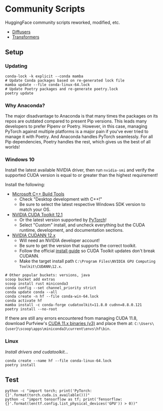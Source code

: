 # Community Scripts

HuggingFace community scripts reworked, modified, etc.

- [Diffusers](https://github.com/huggingface/diffusers/tree/main/examples/community)
- [Transformers](https://github.com/huggingface/transformers/tree/main/examples)

## Setup

### Updating

```
conda-lock -k explicit --conda mamba
# Update Conda packages based on re-generated lock file
mamba update --file conda-linux-64.lock
# Update Poetry packages and re-generate poetry.lock
poetry update
```

### Why Anaconda?

The major disadvantage to Anaconda is that many times the packages on its repos are outdated compared to present Pip versions. This leads many developers to prefer Pipenv or Poetry. However, in this case, managing PyTorch against multiple platforms is a major pain if you've ever tried to manage it with Poetry. And Anaconda handles PyTorch seamlessly. For all Pip dependencies, Poetry handles the rest, which gives us the best of all worlds!

### Windows 10

Install the latest available NVIDIA driver, then run `nvidia-smi` and verify the supported CUDA version is equal to or greater than the highest requirement!

Install the following:

- [Microsoft C++ Build Tools](https://visualstudio.microsoft.com/visual-cpp-build-tools/)
    - Check "Desktop development with C++!"
    - Be sure to select the latest respective Windows SDK version to match your OS.
- [NVIDIA CUDA Toolkit 12.1](https://developer.nvidia.com/cuda-toolkit-archive)
    - Or the latest version supported by [PyTorch](https://pytorch.org/get-started/locally/)!
    - Select "Custom" install, and uncheck everything but the CUDA runtime, development, and documentation sections.
- [NVIDIA CUDANN 12.x](https://developer.nvidia.com/cudnn)
    - Will need an NVIDIA developer account!
    - Be sure to get the version that supports the correct toolkit.
    - Follow the official [install guide](https://docs.nvidia.com/deeplearning/cudnn/install-guide/index.html#install-windows) so CUDA Toolkit updates don't break CUDANN.
    - Make the target install path `C:\Program Files\NVIDIA GPU Computing Toolkit\CUDANN\12.x`.

```
# Other popular buckets: versions, java
scoop bucket add extras
scoop install rust miniconda3
conda config --set channel_priority strict
conda update conda --all
conda create -n hf --file conda-win-64.lock
conda activate hf
mamba install -c conda-forge cudatoolkit=11.8.0 cudnn=8.8.0.121
poetry install --no-root
```

If there are still any errors encountered from managing CUDA 11.8, download Purfview's [CUDA 11.x binaries (v3)](https://github.com/Purfview/whisper-standalone-win/releases/tag/libs) and place them at: `C:\Users\{user}\scoop\apps\miniconda3\current\envs\hf\bin`.

### Linux

*Install drivers and cudatoolkit...*

```
conda create --name hf --file conda-linux-64.lock
poetry install
```

## Test

```
python -c "import torch; print('PyTorch: {}'.format(torch.cuda.is_available()))"
python -c "import tensorflow as tf; print('Tensorflow: {}'.format(len(tf.config.list_physical_devices('GPU')) > 0))"
```
